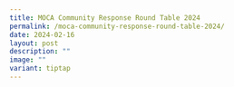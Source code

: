 ```yaml
---
title: MOCA Community Response Round Table 2024
permalink: /moca-community-response-round-table-2024/
date: 2024-02-16
layout: post
description: ""
image: ""
variant: tiptap
---
```

